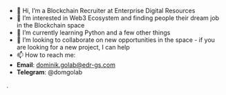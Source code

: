 - 👋 Hi, I’m a Blockchain Recruiter at Enterprise Digital Resources
- 👀 I’m interested in Web3 Ecosystem and finding people their dream job in the Blockchain space
- 🌱 I’m currently learning Python and a few other things
- 💞️ I’m looking to collaborate on new opportunities in the space - if you are looking for a new project, I can help
- 📫 How to reach me:
- **Email**: dominik.golab@edr-gs.com
- **Telegram**: @domgolab

<!---
domgolab/domgolab is a ✨ special ✨ repository because its `README.md` (this file) appears on your GitHub profile.
You can click the Preview link to take a look at your changes.
--->.
